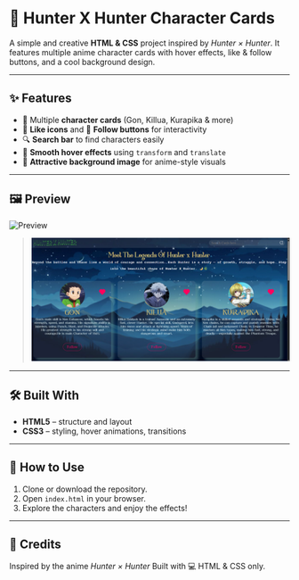 # 🌟 Hunter X Hunter Character Cards

A simple and creative **HTML & CSS** project inspired by *Hunter × Hunter*.
It features multiple anime character cards with hover effects, like & follow buttons, and a cool background design.

---

## ✨ Features

- 🎴 Multiple **character cards** (Gon, Killua, Kurapika & more)
- 💖 **Like icons** and 👤 **Follow buttons** for interactivity
- 🔍 **Search bar** to find characters easily
- 🌈 **Smooth hover effects** using `transform` and `translate`
- 🌌 **Attractive background image** for anime-style visuals

---

## 🖼️ Preview

![Preview](./images/preview.png)

>![alt text](hunter.png)

---

## 🛠️ Built With

- **HTML5** – structure and layout
- **CSS3** – styling, hover animations, transitions

---

## 🚀 How to Use

1. Clone or download the repository.
2. Open `index.html` in your browser.
3. Explore the characters and enjoy the effects!

---

## 💫 Credits

Inspired by the anime *Hunter × Hunter*
Built with 💻 HTML & CSS only.
